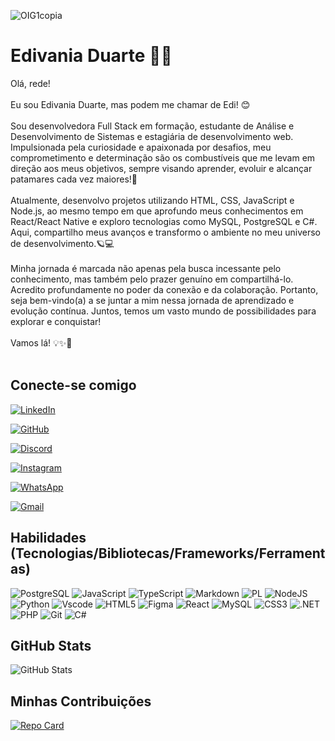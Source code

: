 

![OIG1copia](https://github.com/Edivania88Duarte/Edivania88Duarte/assets/120994730/358287de-92cd-49c4-8616-35c965ec6c91)



# Edivania Duarte 👩‍💻
Olá, rede!
<br>
<br>
Eu sou Edivania Duarte, mas podem me chamar de Edi! 😊
<br>
<br>
Sou desenvolvedora Full Stack em formação, estudante de Análise e Desenvolvimento de Sistemas e estagiária de desenvolvimento web. Impulsionada pela curiosidade e apaixonada por desafios, meu comprometimento e determinação são os combustíveis que me levam em direção aos meus objetivos, sempre visando aprender, evoluir e alcançar patamares cada vez maiores!🚀
<br>
<br>
Atualmente, desenvolvo projetos utilizando HTML, CSS, JavaScript e Node.js, ao mesmo tempo em que aprofundo meus conhecimentos em React/React Native e exploro tecnologias como MySQL, PostgreSQL e C#. Aqui, compartilho meus avanços e transformo o ambiente no meu universo de desenvolvimento.🪐💻
<br>
<br>
Minha jornada é marcada não apenas pela busca incessante pelo conhecimento, mas também pelo prazer genuíno em compartilhá-lo. Acredito profundamente no poder da conexão e da colaboração. Portanto, seja bem-vindo(a) a se juntar a mim nessa jornada de aprendizado e evolução contínua. Juntos, temos um vasto mundo de possibilidades para explorar e conquistar!
<br>
<br>
Vamos lá! 💡✨🚀
<br>
<br>
## Conecte-se comigo
[![LinkedIn](https://img.shields.io/badge/LinkedIn-ee50a2?style=for-the-badge&logo=linkedin&logoColor=white)](https://www.linkedin.com/in/edivania-duarte/)

[![GitHub](https://img.shields.io/badge/GitHub-ee50a2?style=for-the-badge&logo=github&logoColor=white)](https://github.com/edivania88duarte)

[![Discord](https://img.shields.io/badge/Discord-ee50a2?style=for-the-badge&logo=discord&logoColor=white)](https://discord.com/channels/@edivania88duarte/)

[![Instagram](https://img.shields.io/badge/-Instagram-ee50a2?style=for-the-badge&logo=instagram&logoColor=white)](https://www.instagram.com/edivania_duarte/)

[![WhatsApp](https://img.shields.io/badge/WhatsApp-ee50a2?style=for-the-badge&logo=whatsapp&logoColor=white)](https://wa.me/+5585997968284)

[![Gmail](https://img.shields.io/badge/Gmail-ee50a2?style=for-the-badge&logo=gmail&logoColor=fff)](mailto:edivania.duarte.dev@gmail.com)

## Habilidades (Tecnologias/Bibliotecas/Frameworks/Ferramentas)

![PostgreSQL](https://img.shields.io/badge/PostgreSQL-e4b9db?style=for-the-badge&logo=postgresql) ![JavaScript](https://img.shields.io/badge/JavaScript-e4b9db?style=for-the-badge&logo=javascript&logoColor=fff) ![TypeScript](https://img.shields.io/badge/TypeScript-e4b9db?style=for-the-badge&logo=typescript&logoColor=white) 
![Markdown](https://img.shields.io/badge/Markdown-e4b9db?style=for-the-badge&logo=markdown) ![PL](https://img.shields.io/badge/PL%2FSQL-e4b9db?style=for-the-badge&logo=oracle&logoColor=fff&labelColor=e4b9db&color=e4b9db) ![NodeJS](https://img.shields.io/badge/node.js-e4b9db?style=for-the-badge&logo=node.js&logoColor=white) 
![Python](https://img.shields.io/badge/python-e4b9db?style=for-the-badge&logo=python&logoColor=ffdd54) ![Vscode](https://img.shields.io/badge/Vscode-e4b9db?style=for-the-badge&logo=visual-studio-code&logoColor=white) ![HTML5](https://img.shields.io/badge/HTML5-e4b9db?style=for-the-badge&logo=html5&logoColor=white) ![Figma](https://img.shields.io/badge/Figma-e4b9db?style=for-the-badge&logo=figma&logoColor=figma) ![React](https://img.shields.io/badge/React-e4b9db?style=for-the-badge&logo=react&logoColor=61DAFB) ![MySQL](https://img.shields.io/badge/MySQL-e4b9db?style=for-the-badge&logo=mysql&logoColor=white) ![CSS3](https://img.shields.io/badge/CSS3-e4b9db?style=for-the-badge&logo=css3&logoColor=white) ![.NET](https://img.shields.io/badge/.NET-e4b9db?style=for-the-badge&logo=.net&logoColor=white) ![PHP](https://img.shields.io/badge/PHP-e4b9db?style=for-the-badge&logo=php&logoColor=white) ![Git](https://img.shields.io/badge/GIT-e4b9db?style=for-the-badge&logo=git&logoColor=white) ![C#](https://img.shields.io/badge/C%23-e4b9db?style=for-the-badge&logo=c-sharp&logoColor=white) 


## GitHub Stats

![GitHub Stats](https://github-readme-stats.vercel.app/api?username=Edivania88Duarte&theme=transparent&bg_color=000&border_color=ee50a2&show_icons=true&icon_color=ee50a2&title_color=ee50a2&text_color=FFF)


## Minhas Contribuições
[![Repo Card](https://github-readme-stats.vercel.app/api/pin/?username=Edivania88Duarte&repo=https://github.com/Edivania88Duarte/dio-lab-open-source&bg_color=000&border_color=b80671&show_icons=true&icon_color=b80671&title_color=b80671&text_color=FFF)](https://github.com/Edivania88Duarte/https://github.com/Edivania88Duarte/dio-lab-open-source)

